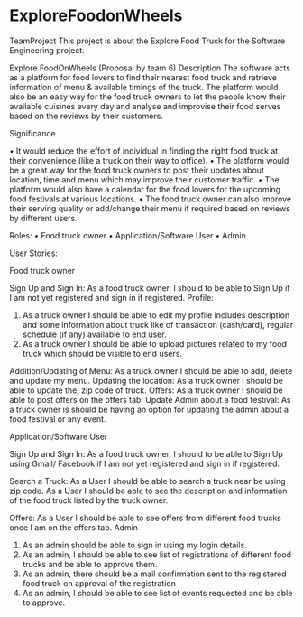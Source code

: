 # ExploreFoodonWheels
TeamProject
This project is about the Explore Food Truck for the Software Engineering project.

Explore FoodOnWheels
(Proposal by team 6)
Description
The software acts as a platform for food lovers to find their nearest food truck and retrieve information of menu & available timings of the truck. The platform would also be an easy way for the food truck owners to let the people know their available cuisines every day and analyse and improvise their food serves based on the reviews by their customers.

Significance

• It would reduce the effort of individual in finding the right food truck at their convenience (like a truck on their way to office).
• The platform would be a great way for the food truck owners to post their updates about location, time and menu which may improve their customer traffic.
• The platform would also have a calendar for the food lovers for the upcoming food festivals at various locations.
• The food truck owner can also improve their serving quality or add/change their menu if required based on reviews by different users.

Roles:
• Food truck owner
• Application/Software User
• Admin

User Stories:

Food truck owner

Sign Up and Sign In:
As a food truck owner, I should to be able to Sign Up if I am not yet registered and sign in if registered.
Profile:
1. As a truck owner I should be able to edit my profile includes description and some information about truck like of transaction (cash/card), regular schedule (if any) available to end user.
2. As a truck owner I should be able to upload pictures related to my food truck which should be visible to end users.

Addition/Updating of Menu:
As a truck owner I should be able to add, delete and update my menu.
Updating the location:
As a truck owner I should be able to update the, zip code of truck.
Offers:
As a truck owner I should be able to post offers on the offers tab.
Update Admin about a food festival:
As a truck owner is should be having an option for updating the admin about a food festival or any event.

Application/Software User

Sign Up and Sign In:
As a food truck owner, I should to be able to Sign Up using Gmail/ Facebook if I am not yet registered and sign in if registered.

Search a Truck:
As a User I should be able to search a truck near be using zip code.
As a User I should be able to see the description and information of the food truck listed by the truck owner.

Offers:
As a User I should be able to see offers from different food trucks once I am on the offers tab.
Admin
1. As an admin should be able to sign in using my login details.
2. As an admin, I should be able to see list of registrations of different food trucks and be able to approve them.
3. As an admin, there should be a mail confirmation sent to the registered food truck on approval of the registration
4. As an admin, I should be able to see list of events requested and be able to approve.
